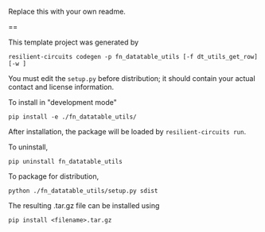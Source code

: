 Replace this with your own readme.

==

This template project was generated by

    resilient-circuits codegen -p fn_datatable_utils [-f dt_utils_get_row] [-w ]


You must edit the `setup.py` before distribution;
it should contain your actual contact and license information.

To install in "development mode"

    pip install -e ./fn_datatable_utils/

After installation, the package will be loaded by `resilient-circuits run`.


To uninstall,

    pip uninstall fn_datatable_utils


To package for distribution,

    python ./fn_datatable_utils/setup.py sdist

The resulting .tar.gz file can be installed using

    pip install <filename>.tar.gz
